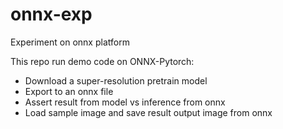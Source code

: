 # onnx-exp
Experiment on onnx platform

This repo run demo code on ONNX-Pytorch:
- Download a super-resolution pretrain model
- Export to an onnx file
- Assert result from model vs inference from onnx
- Load sample image and save result output image from onnx